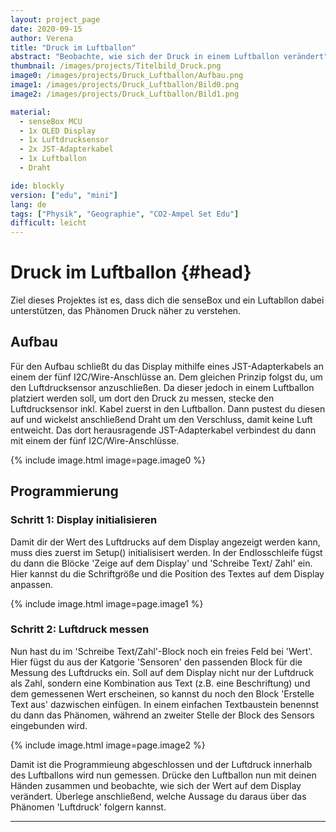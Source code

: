 ```yaml
---
layout: project_page
date: 2020-09-15
author: Verena
title: "Druck im Luftballon"
abstract: "Beobachte, wie sich der Druck in einem Luftballon verändert"
thumbnail: /images/projects/Titelbild_Druck.png
image0: /images/projects/Druck_Luftballon/Aufbau.png
image1: /images/projects/Druck_Luftballon/Bild0.png
image2: /images/projects/Druck_Luftballon/Bild1.png

material:
  - senseBox MCU
  - 1x OLED Display
  - 1x Luftdrucksensor
  - 2x JST-Adapterkabel
  - 1x Luftballon
  - Draht

ide: blockly
version: ["edu", "mini"]
lang: de
tags: ["Physik", "Geographie", "CO2-Ampel Set Edu"]
difficult: leicht
---
```


# Druck im Luftballon {#head}

Ziel dieses Projektes ist es, dass dich die senseBox und ein Luftabllon dabei unterstützen, das Phänomen Druck näher zu verstehen.

## Aufbau

Für den Aufbau schließt du das Display mithilfe eines JST-Adapterkabels an einem der fünf I2C/Wire-Anschlüsse an. Dem gleichen Prinzip folgst du, um den Luftdrucksensor anzuschließen. Da dieser jedoch in einem Luftballon platziert werden soll, um dort den Druck zu messen, stecke den Luftdrucksensor inkl. Kabel zuerst in den Luftballon. Dann pustest du diesen auf und wickelst anschließend Draht um den Verschluss, damit keine Luft entweicht. Das dort herausragende JST-Adapterkabel verbindest du dann mit einem der fünf I2C/Wire-Anschlüsse.

{% include image.html image=page.image0 %}

## Programmierung

### Schritt 1: Display initialisieren

Damit dir der Wert des Luftdrucks auf dem Display angezeigt werden kann, muss dies zuerst im Setup() initialisisert werden. In der Endlosschleife fügst du dann die Blöcke 'Zeige auf dem Display' und 'Schreibe Text/ Zahl' ein. Hier kannst du die Schriftgröße und die Position des Textes auf dem Display anpassen.

{% include image.html image=page.image1 %}

### Schritt 2: Luftdruck messen

Nun hast du im 'Schreibe Text/Zahl'-Block noch ein freies Feld bei 'Wert'. Hier fügst du aus der Katgorie 'Sensoren' den passenden Block für die Messung des Luftdrucks ein. Soll auf dem Display nicht nur der Luftdruck als Zahl, sondern eine Kombination aus Text (z.B. eine Beschriftung) und dem gemessenen Wert erscheinen, so kannst du noch den Block 'Erstelle Text aus' dazwischen einfügen. In einem einfachen Textbaustein benennst du dann das Phänomen, während an zweiter Stelle der Block des Sensors eingebunden wird.

{% include image.html image=page.image2 %}

Damit ist die Programmieung abgeschlossen und der Luftdruck innerhalb des Luftballons wird nun gemessen. Drücke den Luftballon nun mit deinen Händen zusammen und beobachte, wie sich der Wert auf dem Display verändert. Überlege anschließend, welche Aussage du daraus über das Phänomen 'Luftdruck' folgern kannst.

---
